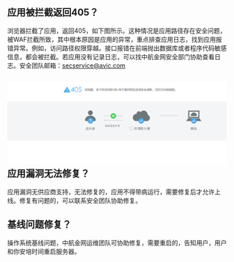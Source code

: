 ## 应用被拦截返回405？

浏览器拦截了应用，返回405，如下图所示。这种情况是应用路径存在安全问题，被WAF拦截所致，其中根本原因是应用的异常，重点排查应用日志，找到应用报错异常。例如，访问路径权限穿越。接口报错在前端抛出数据库或者程序代码敏感信息，都会被拦截。若应用没有记录日志，可以找中航金网安全部门协助查看日志。安全团队邮箱：secservice@avic.com

## ![](/assets/405.png)应用漏洞无法修复？

应用漏洞无供应商支持，无法修复的，应用不得带病运行，需要修复后才允许上线。修复有问题的，可以联系安全团队协助修复。



## 基线问题修复？

操作系统基线问题，中航金网运维团队可协助修复，需要重启的，告知用户，用户和你安培时间重启服务器。



